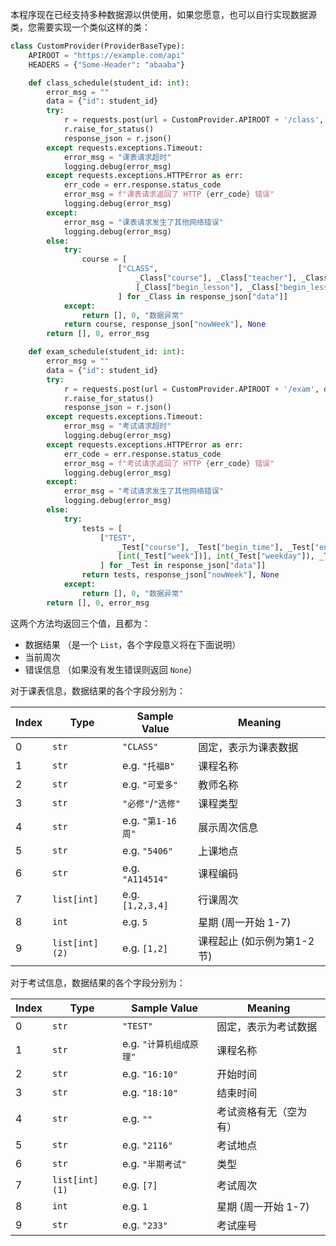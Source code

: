 本程序现在已经支持多种数据源以供使用，如果您愿意，也可以自行实现数据源类，您需要实现一个类似这样的类：

```python
class CustomProvider(ProviderBaseType):
	APIROOT = "https://example.com/api"
	HEADERS = {"Some-Header": "abaaba"}

	def class_schedule(student_id: int):
		error_msg = ""
		data = {"id": student_id}
		try: 
			r = requests.post(url = CustomProvider.APIROOT + '/class', data = data, headers = CustomProvider.HEADERS, verify = False, timeout = 10)
			r.raise_for_status()
			response_json = r.json()
		except requests.exceptions.Timeout:
			error_msg = "课表请求超时"
			logging.debug(error_msg)
		except requests.exceptions.HTTPError as err:
			err_code = err.response.status_code
			error_msg = f"课表请求返回了 HTTP {err_code} 错误"
			logging.debug(error_msg)
		except:
			error_msg = "课表请求发生了其他网络错误"
			logging.debug(error_msg)
		else:
			try:
				course = [
						["CLASS", 
							_Class["course"], _Class["teacher"], _Class["type"], _Class["rawWeek"], _Class["classroom"], _Class["course_num"], _Class["week"], _Class["hash_day"] + 1, 
							[_Class["begin_lesson"], _Class["begin_lesson"] + _Class["period"] - 1]
						] for _Class in response_json["data"]]
			except:
				return [], 0, "数据异常"
			return course, response_json["nowWeek"], None
		return [], 0, error_msg

	def exam_schedule(student_id: int):
		error_msg = ""
		data = {"id": student_id}
		try: 
			r = requests.post(url = CustomProvider.APIROOT + '/exam', data = data, headers = CustomProvider.HEADERS, verify = False, timeout = 10)
			r.raise_for_status()
			response_json = r.json()
		except requests.exceptions.Timeout:
			error_msg = "考试请求超时"
			logging.debug(error_msg)
		except requests.exceptions.HTTPError as err:
			err_code = err.response.status_code
			error_msg = f"考试请求返回了 HTTP {err_code} 错误"
			logging.debug(error_msg)
		except:
			error_msg = "考试请求发生了其他网络错误"
			logging.debug(error_msg)
		else:
			try:
				tests = [
					["TEST", 
						_Test["course"], _Test["begin_time"], _Test["end_time"], _Test["status"], _Test["classroom"], _Test["type"],
						[int(_Test["week"])], int(_Test["weekday"]), _Test["seat"]
					] for _Test in response_json["data"]]
				return tests, response_json["nowWeek"], None
			except:
				return [], 0, "数据异常"
		return [], 0, error_msg
```

这两个方法均返回三个值，且都为：
- 数据结果 （是一个 `List`，各个字段意义将在下面说明）
- 当前周次
- 错误信息 （如果没有发生错误则返回 `None`）

对于课表信息，数据结果的各个字段分别为：

| Index | Type           | Sample Value      | Meaning                    |
|-------|----------------|-------------------|----------------------------|
| 0     | `str`          | `"CLASS"`         | 固定，表示为课表数据       |
| 1     | `str`          | e.g. `"托福B"`    | 课程名称                   |
| 2     | `str`          | e.g. `"可爱多"`   | 教师名称                   |
| 3     | `str`          | `"必修"`/`"选修"` | 课程类型                   |
| 4     | `str`          | e.g. `"第1-16周"` | 展示周次信息               |
| 5     | `str`          | e.g. `"5406"`     | 上课地点                   |
| 6     | `str`          | e.g. `"A114514"`  | 课程编码                   |
| 7     | `list[int]`    | e.g. `[1,2,3,4]`  | 行课周次                   |
| 8     | `int`          | e.g. `5`          | 星期 (周一开始 1-7)        |
| 9     | `list[int](2)` | e.g. `[1,2]`      | 课程起止 (如示例为第1-2节) |


对于考试信息，数据结果的各个字段分别为：

| Index | Type           | Sample Value            | Meaning                |
|-------|----------------|-------------------------|------------------------|
| 0     | `str`          | `"TEST"`                | 固定，表示为考试数据   |
| 1     | `str`          | e.g. `"计算机组成原理"` | 课程名称               |
| 2     | `str`          | e.g. `"16:10"`          | 开始时间               |
| 3     | `str`          | e.g. `"18:10"`          | 结束时间               |
| 4     | `str`          | e.g. `""`               | 考试资格有无（空为有） |
| 5     | `str`          | e.g. `"2116"`           | 考试地点               |
| 6     | `str`          | e.g. `"半期考试"`       | 类型                   |
| 7     | `list[int](1)` | e.g. `[7]`              | 考试周次               |
| 8     | `int`          | e.g. `1`                | 星期 (周一开始 1-7)    |
| 9     | `str`          | e.g. `"233"`            | 考试座号               |